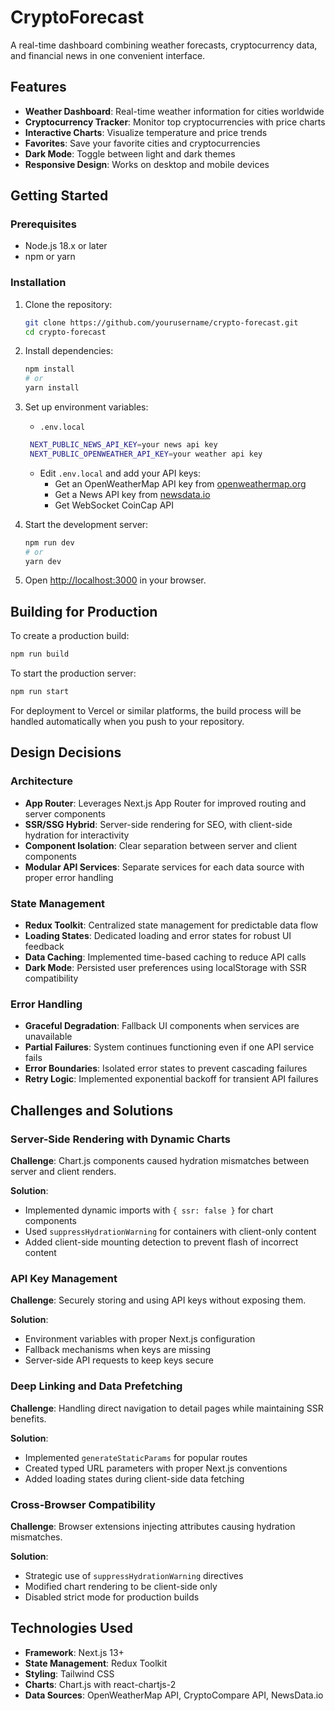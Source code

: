 # CryptoForecast

A real-time dashboard combining weather forecasts, cryptocurrency data, and financial news in one convenient interface.

## Features

- **Weather Dashboard**: Real-time weather information for cities worldwide
- **Cryptocurrency Tracker**: Monitor top cryptocurrencies with price charts
- **Interactive Charts**: Visualize temperature and price trends
- **Favorites**: Save your favorite cities and cryptocurrencies
- **Dark Mode**: Toggle between light and dark themes
- **Responsive Design**: Works on desktop and mobile devices

## Getting Started

### Prerequisites

- Node.js 18.x or later
- npm or yarn

### Installation

1. Clone the repository:
   ```bash
   git clone https://github.com/yourusername/crypto-forecast.git
   cd crypto-forecast
   ```

2. Install dependencies:
   ```bash
   npm install
   # or
   yarn install
   ```

3. Set up environment variables:
   -  `.env.local`
   ```bash
    NEXT_PUBLIC_NEWS_API_KEY=your news api key
    NEXT_PUBLIC_OPENWEATHER_API_KEY=your weather api key

   ```
   - Edit `.env.local` and add your API keys:
     - Get an OpenWeatherMap API key from [openweathermap.org](https://openweathermap.org/api)
     - Get a News API key from [newsdata.io](https://newsdata.io/)
     - Get WebSocket CoinCap API

4. Start the development server:
   ```bash
   npm run dev
   # or
   yarn dev
   ```

5. Open [http://localhost:3000](http://localhost:3000) in your browser.

## Building for Production

To create a production build:

```bash
npm run build
```

To start the production server:

```bash
npm run start
```

For deployment to Vercel or similar platforms, the build process will be handled automatically when you push to your repository.

## Design Decisions

### Architecture

- **App Router**: Leverages Next.js App Router for improved routing and server components
- **SSR/SSG Hybrid**: Server-side rendering for SEO, with client-side hydration for interactivity
- **Component Isolation**: Clear separation between server and client components
- **Modular API Services**: Separate services for each data source with proper error handling

### State Management

- **Redux Toolkit**: Centralized state management for predictable data flow
- **Loading States**: Dedicated loading and error states for robust UI feedback
- **Data Caching**: Implemented time-based caching to reduce API calls
- **Dark Mode**: Persisted user preferences using localStorage with SSR compatibility

### Error Handling

- **Graceful Degradation**: Fallback UI components when services are unavailable
- **Partial Failures**: System continues functioning even if one API service fails
- **Error Boundaries**: Isolated error states to prevent cascading failures
- **Retry Logic**: Implemented exponential backoff for transient API failures

## Challenges and Solutions

### Server-Side Rendering with Dynamic Charts

**Challenge**: Chart.js components caused hydration mismatches between server and client renders.

**Solution**: 
- Implemented dynamic imports with `{ ssr: false }` for chart components
- Used `suppressHydrationWarning` for containers with client-only content
- Added client-side mounting detection to prevent flash of incorrect content

### API Key Management

**Challenge**: Securely storing and using API keys without exposing them.

**Solution**:
- Environment variables with proper Next.js configuration
- Fallback mechanisms when keys are missing
- Server-side API requests to keep keys secure

### Deep Linking and Data Prefetching

**Challenge**: Handling direct navigation to detail pages while maintaining SSR benefits.

**Solution**:
- Implemented `generateStaticParams` for popular routes
- Created typed URL parameters with proper Next.js conventions
- Added loading states during client-side data fetching

### Cross-Browser Compatibility

**Challenge**: Browser extensions injecting attributes causing hydration mismatches.

**Solution**:
- Strategic use of `suppressHydrationWarning` directives
- Modified chart rendering to be client-side only
- Disabled strict mode for production builds

## Technologies Used

- **Framework**: Next.js 13+
- **State Management**: Redux Toolkit
- **Styling**: Tailwind CSS
- **Charts**: Chart.js with react-chartjs-2
- **Data Sources**: OpenWeatherMap API, CryptoCompare API, NewsData.io

